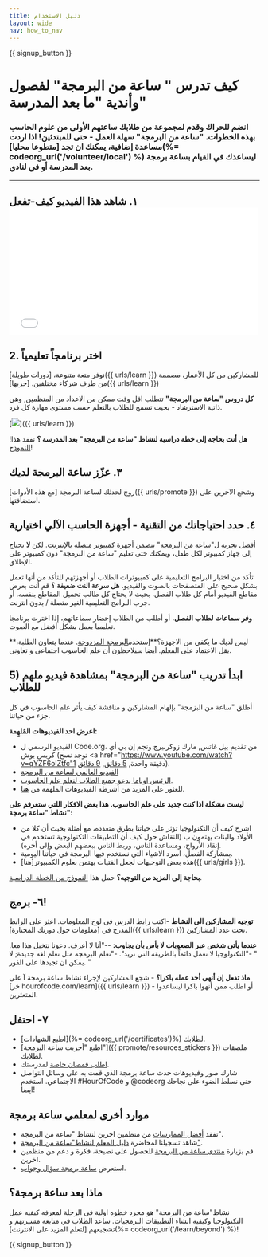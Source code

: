 ```yaml
---
title: دليل الاستخدام
layout: wide
nav: how_to_nav
---
```


{{ signup_button }}

# كيف تدرس " ساعة من البرمجة" لفصول وأندية "ما بعد المدرسة"

### انضم للحراك وقدم لمجموعة من طلابك ساعتهم الأولى من علوم الحاسب بهذه الخطوات. "ساعة من البرمجة" سهلة العمل - حتى للمبتدئين! اذا اردت مساعدة إضافية، يمكنك ان تجد [متطوعا محليا](%= codeorg_url('/volunteer/local') %) ليساعدك في القيام بساعة برمجة بعد المدرسة أو في لنادي.

* * *

## ١. شاهد هذا الفيديو كيف-تفعل <iframe width="500" height="255" src="//www.youtube.com/embed/SrnvvWDm73k" frameborder="0" allowfullscreen mark="crwd-mark"></iframe> 

## 2. اختر برنامجاً تعليمياً

نوفر متعة متنوعة، [دورات طويلة]({{ urls/learn }}) للمشاركين من كل الأعمار، مصممة من طرف شركاء مختلفين. [جربها]({{ urls/learn }})

**كل دروس "ساعة من البرمجة"** تتطلب اقل وقت ممكن من الاعداد من المنظمين, وهي ذاتية الاسترشاد - بحيث تسمح للطلاب بالتعلم حسب مستوى مهارة كل فرد.

[![](/images/fit-700/tutorials.png)]({{ urls/learn }})

**هل أنت بحاجة إلى خطة دراسية لنشاط "ساعة من البرمجة" بعد المدرسة ؟** تفقد هذا! [النموذج](/files/AfterschoolEducatorLessonPlanOutline.docx)!

## ٣. عزّز ساعة البرمجة لديك

روج لحدثك لساعة البرمجة [مع هذه الأدوات]({{ urls/promote }}) وشجع الآخرين على استضافتها.

## ٤. حدد احتياجاتك من التقنية - أجهزة الحاسب الآلي اختيارية

أفضل تجربة ل"ساعة من البرمجة" تتضمن أجهزة كمبيوتر متصلة بالإنترنت. لكن **لا** تحتاج إلى جهاز كمبيوتر لكل طفل، ويمكنك حتى تعليم "ساعة من البرمجة" دون كمبيوتر على الإطلاق.

تأكد من اختبار البرامج التعليمية على كمبيوترات الطلاب أو أجهزتهم للتأكد من أنها تعمل بشكل صحيح على المتصفحات بالصوت والفيديو. **هل سرعة النت ضعيفة ؟** قم أنت بعرض مقاطع الفيديو أمام كل طلاب الفصل، بحيث لا يحتاج كل طالب تحميل المقاطع بنفسه. أو جرب البرامج التعليمية الغير متصلة / بدون انترنت.

**وفر سماعات لطلاب الفصل**، أو أطلب من الطلاب إحضار سماعاتهم، إذا اخترت برنامجا تعليميا يعمل بشكل أفضل مع الصوت.

**ليس لديك ما يكفي من الاجهزة؟**إستخدم[البرمجة المزدوجة](https://www.youtube.com/watch?v=vgkahOzFH2Q). عندما يتعاون الطلبة، يقل الاعتماد على المعلم. أيضا سيلاحظون أن علم الحاسوب اجتماعي و تعاوني.

## 5) ابدأ تدريب "ساعة من البرمجة" بمشاهدة فيديو ملهم للطلاب

أطلق "ساعة من البزمجة" بإلهام المشاركين و مناقشة كيف يأثر علم الحاسوب في كل جزء من حياتنا.

**اعرض احد الفيديوهات المُلهِمة:**

- الفيديو الرسمي ل Code.org، من تقديم بيل غاتس, مارك زوكربيرج ونجم إن بي أي كريس بوش (توجد نسح <a href="https://www.youtube.com/watch?v=qYZF6oIZtfc"1 دقيقة واحدة</a>, [5 دقائق](https://www.youtube.com/watch?v=nKIu9yen5nc), [9 دقائق](https://www.youtube.com/watch?v=dU1xS07N-FA)).
- [الفيديو العالمي لساعة من البرمجة ](https://www.youtube.com/watch?v=KsOIlDT145A)
- [الرئيس اوباما يدعو جميع الطلاب لتعلم علم الحاسوب](https://www.youtube.com/watch?v=6XvmhE1J9PY).
- للعثور على المزيد من أشرطة الفيديوهات الملهمة من [ هنا](https://www.youtube.com/playlist?list=PLzdnOPI1iJNfpD8i4Sx7U0y2MccnrNZuP).

**ليست مشكلة اذا كنت جديد على علم الحاسوب. هذا بعض الافكار اللتي ستعرفم على نشاط "ساعة برمجة":**

- اشرح كيف أن التكنولوجيا تؤثر على حياتنا بطرق متعددة، مع أمثلة بحيث أن كلا من الأولاد والبنات يهتمون ب (النقاش حول كيف أن التطبيقات التكنولوجية تستخدم في إنقاذ الأرواح، ومساعدة الناس، وربط الناس ببعضهم البعض وإلى أخره).
- بمشاركة الفصل، اسرد الاشياء التي نستخدم فيها البرمجة في حياتنا اليومية.
- هذه بعض التوجيهات لجعل الفتيات يهتمن بعلوم الكمبيوتر[هنا]({{ urls/girls }}).

**بحاجة إلى المزيد من التوجيه؟** حمل هذا [ النموذج من الخطة الدراسية](/files/AfterschoolEducatorLessonPlanOutline.docx).

## ٦- برمج!

**توجيه المشاركين الى النشاط** -اكتب رابط الدرس في لوح المعلومات. اعثر على الرابط المدرج في [معلومات حول دورتك المختارة]({{ urls/learn }}) تحت عدد المشاركين.

**عندما يأتي شخص عبر الصعوبات لا بأس بأن يجاوب:** --"أنا لا أعرف. دعونا نتخيل هذا معا. " -"التكنولوجيا لا تعمل دائماً بالطريقة التي نريد". -"تعلم البرمجة مثل تعلم لغة جديدة; لا يمكن ان تجيدها على الفور. "

**ماذ تفعل إن أنهى أحد عمله باكرا؟** - شجع المشاركين لإجراء نشاط ساعة برمجة آ على [خر hourofcode.com/learn]({{ urls/learn }}) - أو اطلب ممن أنهوا باكرا ليساعدوا المتعثرين.

## ٧- احتفل

- [اطبع الشهادات](%= codeorg_url('/certificates')%) لطلابك.
- [اطبع "أجريت ساعة البرمجة"]({{ promote/resources_stickers }}) ملصقات لطلابك.
- [اطلب قمصان خاصة](http://blog.code.org/post/132608499493/hour-of-code-shirts-and-more) لمدرستك.
- شارك صور وفيديوهات حدث ساعة برمجة الذي قمت به على وسائل التواصل الاجتماعي. استخدم #HourOfCode و @codeorg حتى نسلط الضوء على نجاحك ايضا!

## موارد أخرى لمعلمي ساعة برمجة

- تفقد [ أفضل الممارسات](http://www.slideshare.net/TeachCode/hour-of-code-best-practices-for-successful-educators-51273466) من منظمين اخرين لنشاط "ساعة من البرمجة".
- شاهد تسجيلنا لمحاضرة [ دليل المعلم لنشاط"ساعة من البرمجة"](https://youtu.be/EJeMeSW2-Mw).
- قم بزيارة [ منتدى ساعة من البرمجة](http://forum.code.org/c/plc/hour-of-code) للحصول على نصيحة، فكرة و دعم من منظمين اخرين.
- استعرض [ساعة برمجة سؤال وجواب](https://support.code.org/hc/en-us/categories/200147083-Hour-of-Code).

## ماذا بعد ساعة برمجة؟

نشاط"ساعة من البرمجة" هو مجرد خطوه اولية في الرحلة لمعرفه كيفيه عمل التكنولوجيا وكيفيه انشاء التطبيقات البرمجيات. ساعد الطلاب في متابعة مسيرتهم و تشجيعهم [لتعلم المزيد على الانترنت](%= codeorg_url('/learn/beyond') %)!

{{ signup_button }}